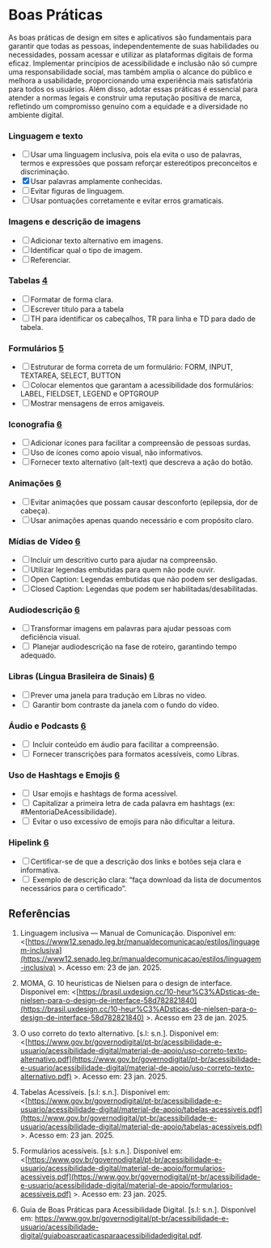 # **Boas Práticas**  
  
As boas práticas de design em sites e aplicativos são fundamentais para garantir que todas as pessoas, independentemente de suas habilidades ou necessidades, possam acessar e utilizar as plataformas digitais de forma eficaz. Implementar princípios de acessibilidade e inclusão não só cumpre uma responsabilidade social, mas também amplia o alcance do público e melhora a usabilidade, proporcionando uma experiência mais satisfatória para todos os usuários. Além disso, adotar essas práticas é essencial para atender a normas legais e construir uma reputação positiva de marca, refletindo um compromisso genuíno com a equidade e a diversidade no ambiente digital.  
  
### **Linguagem e texto**  
  
<ul class="checklist">
    <li><input type="checkbox" id="task1"><label for="task1">Usar uma linguagem inclusiva, pois ela evita o uso de palavras, termos e expressões que possam reforçar estereótipos preconceitos e discriminação.</label></li>
    <li><input type="checkbox" id="task2" checked><label for="task2">Usar palavras amplamente conhecidas.</label></li> 
    <li><input type="checkbox" id="task3"><label for="task3">Evitar figuras de linguagem.  </label></li>
    <li><input type="checkbox" id="task4"><label for="task4">Usar pontuações corretamente e evitar erros gramaticais.</label></li>
</ul>
  

  
### **Imagens e descrição de imagens**  

<ul class="checklist">
    <li><input type="checkbox" id="task1"><label for="task1">Adicionar texto alternativo em imagens.  </label></li>
   <li><input type="checkbox" id="task1"><label for="task1">Identificar qual o tipo de imagem. </label></li> 
   <li><input type="checkbox" id="task1"><label for="task1">Referenciar.  </label></li> 

</ul>
  
### **Tabelas [4](#referencias)**

  
<ul class="checklist">
    <li><input type="checkbox" id="task1"><label for="task1">Formatar de forma clara.  </label></li> 
   <li><input type="checkbox" id="task1"><label for="task1">Escrever título para a tabela </label></li>
   <li><input type="checkbox" id="task1"><label for="task1">TH para identificar os cabeçalhos, TR para linha e TD para dado de tabela. </label></li> 

</ul>

  

### **Formulários [5](#referencias)**

<ul class="checklist">
    <li><input type="checkbox" id="task1"><label for="task1">Estruturar de forma correta de um formulário: FORM, INPUT, TEXTAREA, SELECT, BUTTON  </label></li> 
  <li><input type="checkbox" id="task1"><label for="task1">Colocar elementos que garantam a acessibilidade dos formulários: LABEL, FIELDSET, LEGEND e OPTGROUP </label></li> 
 <li><input type="checkbox" id="task1"><label for="task1">Mostrar mensagens de erros amigaveis. </label></li> 

</ul>

  

### **Iconografia [6](#referencias)**

  
  <ul class="checklist">
    <li><input type="checkbox" id="task1"><label for="task1">Adicionar ícones para facilitar a compreensão de pessoas surdas.  </label></li> 
  <li><input type="checkbox" id="task1"><label for="task1">Uso de ícones como apoio visual, não informativos. </label></li> 
 <li><input type="checkbox" id="task1"><label for="task1">Fornecer texto alternativo (alt-text) que descreva a ação do botão. </label></li> 

</ul>


### **Animações [6](#referencias)**
  
<ul class="checklist">
    <li><input type="checkbox" id="task1"><label for="task1">Evitar animações que possam causar desconforto (epilepsia, dor de cabeça).  </label></li> 
  <li><input type="checkbox" id="task1"><label for="task1">Usar animações apenas quando necessário e com propósito claro. </label></li> 

</ul>
  
  
  

### **Mídias de Vídeo [6](#referencias)**

  <ul class="checklist">
    <li><input type="checkbox" id="task1"><label for="task1">Incluir um descritivo curto para ajudar na compreensão.  </label></li> 
  <li><input type="checkbox" id="task1"><label for="task1">Utilizar legendas embutidas para quem não pode ouvir.</label></li> 
 <li><input type="checkbox" id="task1"><label for="task1">Open Caption: Legendas embutidas que não podem ser desligadas. </label></li> 
<li><input type="checkbox" id="task1"><label for="task1">Closed Caption: Legendas que podem ser habilitadas/desabilitadas. </label></li> 
</ul>


### **Audiodescrição [6](#referencias)**


  <ul class="checklist">
    <li><input type="checkbox" id="task1"><label for="task1">Transformar imagens em palavras para ajudar pessoas com deficiência visual. </label></li> 
  <li><input type="checkbox" id="task1"><label for="task1"> Planejar audiodescrição na fase de roteiro, garantindo tempo adequado.</label></li> 
</ul>

  
  

### **Libras (Língua Brasileira de Sinais) [6](#referencias)**

  <ul class="checklist">
    <li><input type="checkbox" id="task1"><label for="task1">Prever uma janela para tradução em Libras no vídeo. </label></li> 
  <li><input type="checkbox" id="task1"><label for="task1"> Garantir bom contraste da janela com o fundo do vídeo.</label></li> 
</ul>

  

### **Áudio e Podcasts [6](#referencias)**


  <ul class="checklist">
    <li><input type="checkbox" id="task1"><label for="task1"> Incluir conteúdo em áudio para facilitar a compreensão.</label></li> 
  <li><input type="checkbox" id="task1"><label for="task1"> Fornecer transcrições para formatos acessíveis, como Libras.</label></li> 
</ul>
  

### **Uso de Hashtags e Emojis [6](#referencias)**

  
<ul class="checklist">
    <li><input type="checkbox" id="task1"><label for="task1"> Usar emojis e hashtags de forma acessível.</label></li> 
  <li><input type="checkbox" id="task1"><label for="task1"> Capitalizar a primeira letra de cada palavra em hashtags (ex: #MentoriaDeAcessibilidade).</label></li> 
   <li><input type="checkbox" id="task1"><label for="task1"> Evitar o uso excessivo de emojis para não dificultar a leitura.</label></li> 
</ul>
  
### **Hipelink [6](#referencias)**

  <ul class="checklist">
    <li><input type="checkbox" id="task1"><label for="task1">Certificar-se de que a descrição dos links e botões seja clara e informativa.</label></li> 
  <li><input type="checkbox" id="task1"><label for="task1"> Exemplo de descrição clara: “faça download da lista de documentos necessários para o certificado”.</label></li> 
</ul>
  
## **Referências**

1.  Linguagem inclusiva — Manual de Comunicação. Disponível em: <[https://www12.senado.leg.br/manualdecomunicacao/estilos/linguagem-inclusiva](https://www12.senado.leg.br/manualdecomunicacao/estilos/linguagem-inclusiva) >. Acesso em: 23 de jan. 2025.
    
2.  MOMA, G. 10 heurísticas de Nielsen para o design de interface. Disponível em: <[https://brasil.uxdesign.cc/10-heur%C3%ADsticas-de-nielsen-para-o-design-de-interface-58d782821840](https://brasil.uxdesign.cc/10-heur%C3%ADsticas-de-nielsen-para-o-design-de-interface-58d782821840) >. Acesso em 23 de jan. 2025.
    
3.  O uso correto do texto alternativo. [s.l: s.n.]. Disponível em: <[https://www.gov.br/governodigital/pt-br/acessibilidade-e-usuario/acessibilidade-digital/material-de-apoio/uso-correto-texto-alternativo.pdf](https://www.gov.br/governodigital/pt-br/acessibilidade-e-usuario/acessibilidade-digital/material-de-apoio/uso-correto-texto-alternativo.pdf) >. Acesso em: 23 jan. 2025.
    
4.  Tabelas Acessíveis. [s.l: s.n.]. Disponível em: <[https://www.gov.br/governodigital/pt-br/acessibilidade-e-usuario/acessibilidade-digital/material-de-apoio/tabelas-acessiveis.pdf](https://www.gov.br/governodigital/pt-br/acessibilidade-e-usuario/acessibilidade-digital/material-de-apoio/tabelas-acessiveis.pdf) >. Acesso em: 23 jan. 2025.
    
5.  Formulários acessíveis. [s.l: s.n.]. Disponível em: <[https://www.gov.br/governodigital/pt-br/acessibilidade-e-usuario/acessibilidade-digital/material-de-apoio/formularios-acessiveis.pdf](https://www.gov.br/governodigital/pt-br/acessibilidade-e-usuario/acessibilidade-digital/material-de-apoio/formularios-acessiveis.pdf) >. Acesso em: 23 jan. 2025.
    
6.  Guia de Boas Práticas para Acessibilidade Digital. [s.l: s.n.]. Disponível em: <https://www.gov.br/governodigital/pt-br/acessibilidade-e-usuario/acessibilidade-digital/guiaboaspraaticasparaacessibilidadedigital.pdf>.‌